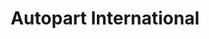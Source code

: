 ---
title: "Autopart International"
url: /middletown/autopart-international/
shop: Autowerkstatt
---